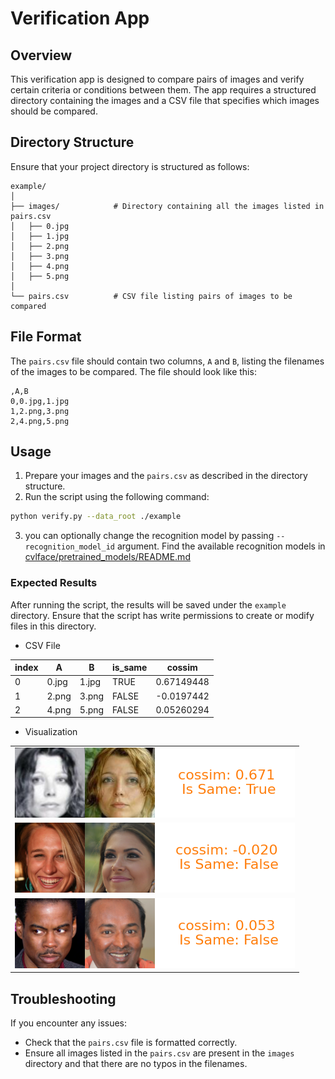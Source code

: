 # Verification App 

## Overview
This verification app is designed to compare pairs of images and verify certain criteria or conditions between them. The app requires a structured directory containing the images and a CSV file that specifies which images should be compared.

## Directory Structure
Ensure that your project directory is structured as follows:
```
example/
│
├── images/            # Directory containing all the images listed in pairs.csv
│   ├── 0.jpg
│   ├── 1.jpg
│   ├── 2.png
│   ├── 3.png
│   ├── 4.png
│   ├── 5.png
│
└── pairs.csv          # CSV file listing pairs of images to be compared
```

## File Format

The `pairs.csv` file should contain two columns, `A` and `B`, listing the filenames of the images to be compared. The file should look like this:
```
,A,B
0,0.jpg,1.jpg
1,2.png,3.png
2,4.png,5.png
```

## Usage
1. Prepare your images and the `pairs.csv` as described in the directory structure.
2. Run the script using the following command:
```bash
python verify.py --data_root ./example
```

3. you can optionally change the recognition model by passing `--recognition_model_id` argument. 
Find the available recognition models in [cvlface/pretrained_models/README.md](../../pretrained_models/README.md)

### Expected Results
After running the script, the results will be saved under the `example` directory. Ensure that the script has write permissions to create or modify files in this directory.

- CSV File 

| index | A | B | is_same | cossim |
| --- | --- | --- | --- | --- |
| 0 | 0.jpg | 1.jpg | TRUE | 0.67149448 |
| 1 | 2.png | 3.png | FALSE | -0.0197442 |
| 2 | 4.png | 5.png | FALSE | 0.05260294 |

- Visualization

<table align="center">
<tr>
<td><img src="example/visualization/0.png" alt="Image 1"></td>
</tr>
<tr>
<td><img src="example/visualization/1.png" alt="Image 1"></td>
</tr>
<tr>
<td><img src="example/visualization/2.png" alt="Image 1"></td>
</tr>
</table>

## Troubleshooting
If you encounter any issues:
- Check that the `pairs.csv` file is formatted correctly.
- Ensure all images listed in the `pairs.csv` are present in the `images` directory and that there are no typos in the filenames.

